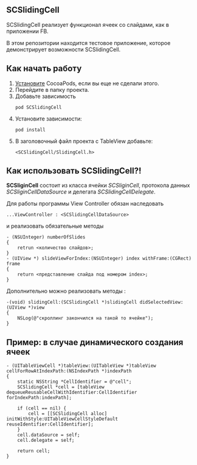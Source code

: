 ## SCSlidingCell

SCSlidingCell реализует функционал ячеек со слайдами, как в приложении FB.

В этом репозитории находится тестовое приложение, которое демонстрирует возможности SCSlidingCell.

Как начать работу
------------
1. [Установите](http://docs.cocoapods.org/guides/installing_cocoapods.html) CocoaPods, если вы еще не сделали этого.
2. Перейдите в папку проекта.
3. Добавьте зависимость 
	```
    pod SCSlidingCell
    ```
4. Установите зависимости:
    ```
    pod install
    ```
5. В заголовочный файл проекта с TableView добавьте:
	```
    <SCSlidingCell/SlidingCell.h>
    ```

Как использовать SCSlidingCell?!
---------------------------

**SCSliginCell** состоит из класса ячейки _SCSliginCell_, протокола данных _SCSliginCellDataSource_ и делегата _SCSlidingCellDelegate_.

Для работы программы View Controller обязан наследовать <SCSlidingCellDataSource>
```
...ViewController : <SCSlidingCellDataSource>
```
и реализовать обязательные методы

```
- (NSUInteger) numberOfSlides
{
	retrun <количество слайдов>;
}
- (UIView *) slideViewForIndex:(NSUInteger) index withFrame:(CGRect) frame
{
	return <представление слайда под номером index>;
}
```
Дополнительно можно реализовать методы <SCSlidingCellDelegate>:
```
-(void) slidingCell:(SCSlidingCell *)slidingCell didSelectedView:(UIView *)view
{
	NSLog(@"скроллинг закончился на такой то ячейке");
}
```
Пример: в случае динамического создания ячеек
----
```
- (UITableViewCell *)tableView:(UITableView *)tableView cellForRowAtIndexPath:(NSIndexPath *)indexPath
{
    static NSString *CellIdentifier = @"cell";
    SCSlidingCell *cell = [tableView dequeueReusableCellWithIdentifier:CellIdentifier forIndexPath:indexPath];
    
    if (cell == nil) {
        cell = [[SCSlidingCell alloc] initWithStyle:UITableViewCellStyleDefault reuseIdentifier:CellIdentifier];
    }
    cell.dataSource = self;
    cell.delegate = self;
    
    return cell;
}
```
